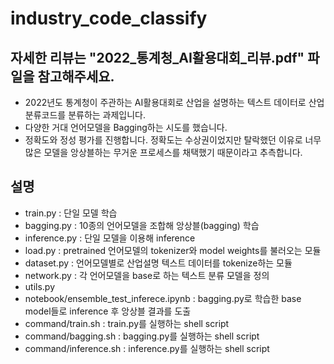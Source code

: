 # industry_code_classify
## 자세한 리뷰는 "2022_통계청_AI활용대회_리뷰.pdf" 파일을 참고해주세요.

- 2022년도 통계청이 주관하는 AI활용대회로 산업을 설명하는 텍스트 데이터로 산업분류코드를 분류하는 과제입니다.
- 다양한 거대 언어모델을 Bagging하는 시도를 했습니다.
- 정확도와 정성 평가를 진행합니다. 정확도는 수상권이었지만 탈락했던 이유로 너무 많은 모델을 앙상블하는 무거운 프로세스를 채택했기 때문이라고 추측합니다.

## 설명
- train.py : 단일 모델 학습
- bagging.py : 10종의 언어모델을 조합해 앙상블(bagging) 학습
- inference.py : 단일 모델을 이용해 inference
- load.py : pretrained 언어모델의 tokenizer와 model weights를 불러오는 모듈
- dataset.py : 언어모델별로 산업설명 텍스트 데이터를 tokenize하는 모듈
- network.py : 각 언어모델을 base로 하는 텍스트 분류 모델을 정의
- utils.py
- notebook/ensemble_test_inferece.ipynb : bagging.py로 학습한 base model들로 inference 후 앙상블 결과를 도출
- command/train.sh : train.py를 실행하는 shell script
- command/bagging.sh : bagging.py를 실행하는 shell script
- command/inference.sh : inference.py를 실행하는 shell script
